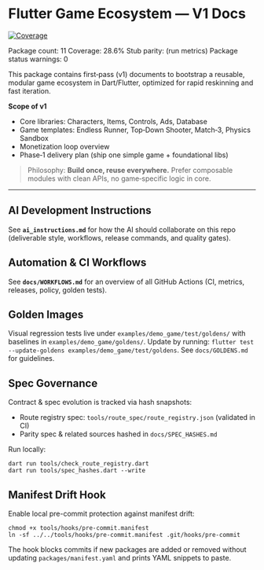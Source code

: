 # Flutter Game Ecosystem — V1 Docs

<!-- Badges -->
<p>
	<a href="docs/METRICS.md">
		<img alt="Coverage" src="https://img.shields.io/endpoint?url=https://raw.githubusercontent.com/6hostsRus/flutter_game_ecosystem/main/docs/badges/coverage.json" />
	</a>
</p>

<!-- AUTO:README_PACKAGE_COUNT -->Package count: 11<!-- END -->
<!-- AUTO:README_COVERAGE -->Coverage: 28.6%<!-- END -->
<!-- AUTO:README_STUB_PARITY -->Stub parity: (run metrics)<!-- END -->
<!-- AUTO:README_PACKAGE_STATUS_WARNINGS -->Package status warnings: 0<!-- END -->

This package contains first‑pass (v1) documents to bootstrap a reusable, modular game ecosystem in Dart/Flutter,
optimized for rapid reskinning and fast iteration.

**Scope of v1**

-    Core libraries: Characters, Items, Controls, Ads, Database
-    Game templates: Endless Runner, Top‑Down Shooter, Match‑3, Physics Sandbox
-    Monetization loop overview
-    Phase‑1 delivery plan (ship one simple game + foundational libs)

> Philosophy: **Build once, reuse everywhere.** Prefer composable modules with clean APIs, no game‑specific logic in core.

---

## AI Development Instructions

See **`ai_instructions.md`** for how the AI should collaborate on this repo (deliverable style, workflows, release commands, and quality gates).

## Automation & CI Workflows

See **`docs/WORKFLOWS.md`** for an overview of all GitHub Actions (CI, metrics, releases, policy, golden tests).

## Golden Images

Visual regression tests live under `examples/demo_game/test/goldens/` with baselines in `examples/demo_game/goldens/`. Update by running:
`flutter test --update-goldens examples/demo_game/test/goldens`.
See `docs/GOLDENS.md` for guidelines.

## Spec Governance

Contract & spec evolution is tracked via hash snapshots:

-    Route registry spec: `tools/route_spec/route_registry.json` (validated in CI)
-    Parity spec & related sources hashed in `docs/SPEC_HASHES.md`

Run locally:

```
dart run tools/check_route_registry.dart
dart run tools/spec_hashes.dart --write
```

## Manifest Drift Hook

Enable local pre-commit protection against manifest drift:

```
chmod +x tools/hooks/pre-commit.manifest
ln -sf ../../tools/hooks/pre-commit.manifest .git/hooks/pre-commit
```

The hook blocks commits if new packages are added or removed without updating `packages/manifest.yaml` and prints YAML snippets to paste.
